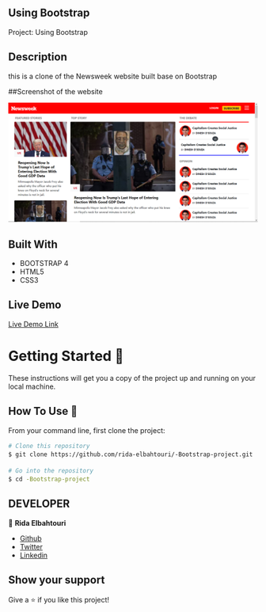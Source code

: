 ## Using Bootstrap

Project: Using Bootstrap

## Description

this is a clone of the Newsweek website built base on Bootstrap

##Screenshot of the website

![Screenshot](assets/img/Screenshot.png)

## Built With

- BOOTSTRAP 4
- HTML5
- CSS3

## Live Demo

[Live Demo Link](https://rawcdn.githack.com/rida-elbahtouri/-Bootstrap-project/86797a287a47ed33b08b2bdf224ea1f931e1331b/index.html)

# Getting Started 🚀

These instructions will get you a copy of the project up and running on your local machine.

## How To Use 🔧

From your command line, first clone the project:

```bash
# Clone this repository
$ git clone https://github.com/rida-elbahtouri/-Bootstrap-project.git

# Go into the repository
$ cd -Bootstrap-project

```

## DEVELOPER

👤 **Rida Elbahtouri**

- [Github](https://github.com/rida-elbahtouri)
- [Twitter](https://twitter.com/RElbahtouri)
- [Linkedin](https://www.linkedin.com/in/rida-elbahtouri-36a8a7185/)

## Show your support

Give a ⭐️ if you like this project!
